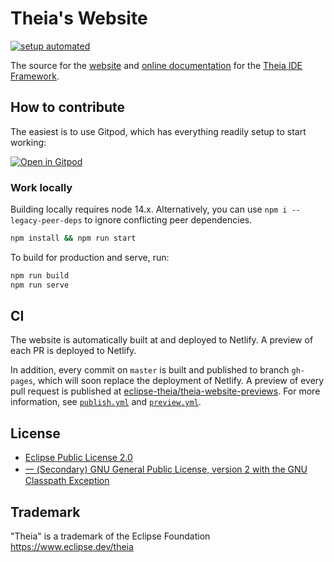 # Theia's Website

[![setup automated](https://img.shields.io/badge/setup-automated-blue?logo=gitpod)](https://gitpod.io/from-referrer/)

The source for the [website](https://theia-ide.org) and [online documentation](https://theia-ide.org/docs/) for the [Theia IDE Framework](https://github.com/eclipse-theia/theia).

## How to contribute

The easiest is to use Gitpod, which has everything readily setup to start working:

[![Open in Gitpod](https://gitpod.io/button/open-in-gitpod.svg)](https://gitpod.io/#https://github.com/theia-ide/theia-website)

### Work locally

Building locally requires node 14.x. Alternatively, you can use `npm i --legacy-peer-deps` to ignore conflicting peer dependencies.

```bash
npm install && npm run start
```

To build for production and serve, run:

```bash
npm run build
npm run serve
```

## CI

The website is automatically built at and deployed to Netlify.
A preview of each PR is deployed to Netlify.

In addition, every commit on `master` is built and published to branch `gh-pages`, which will soon replace the deployment of Netlify.
A preview of every pull request is published at [eclipse-theia/theia-website-previews](https://github.com/eclipse-theia/theia-website-previews).
For more information, see [`publish.yml`](.github/workflows/publish.yml) and [`preview.yml`](.github/workflows/preview.yml).

## License

- [Eclipse Public License 2.0](LICENSE)
- [一 (Secondary) GNU General Public License, version 2 with the GNU Classpath Exception](LICENSE)

## Trademark

"Theia" is a trademark of the Eclipse Foundation
https://www.eclipse.dev/theia
